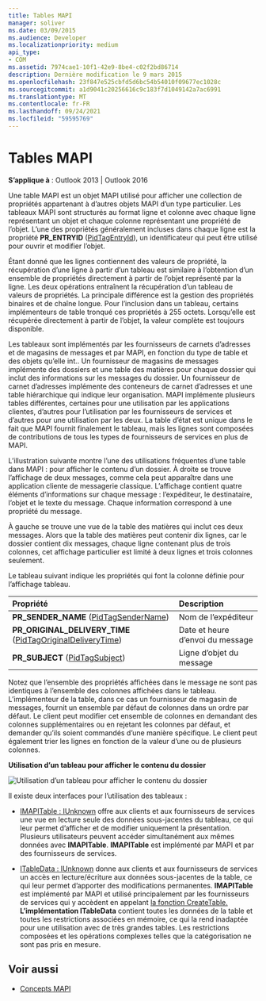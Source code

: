 ```yaml
---
title: Tables MAPI
manager: soliver
ms.date: 03/09/2015
ms.audience: Developer
ms.localizationpriority: medium
api_type:
- COM
ms.assetid: 7974cae1-10f1-42e9-8be4-c02f2bd86714
description: Dernière modification le 9 mars 2015
ms.openlocfilehash: 23f847e525cbfd5d6bc54b54010f09677ec1028c
ms.sourcegitcommit: a1d9041c20256616c9c183f7d1049142a7ac6991
ms.translationtype: MT
ms.contentlocale: fr-FR
ms.lasthandoff: 09/24/2021
ms.locfileid: "59595769"
---
```

# <a name="mapi-tables"></a>Tables MAPI
  
**S’applique à** : Outlook 2013 | Outlook 2016 
  
Une table MAPI est un objet MAPI utilisé pour afficher une collection de propriétés appartenant à d’autres objets MAPI d’un type particulier. Les tableaux MAPI sont structurés au format ligne et colonne avec chaque ligne représentant un objet et chaque colonne représentant une propriété de l’objet. L’une des propriétés généralement incluses dans chaque ligne est la propriété **PR_ENTRYID** ([PidTagEntryId](pidtagentryid-canonical-property.md)), un identificateur qui peut être utilisé pour ouvrir et modifier l’objet. 
  
Étant donné que les lignes contiennent des valeurs de propriété, la récupération d’une ligne à partir d’un tableau est similaire à l’obtention d’un ensemble de propriétés directement à partir de l’objet représenté par la ligne. Les deux opérations entraînent la récupération d’un tableau de valeurs de propriétés. La principale différence est la gestion des propriétés binaires et de chaîne longue. Pour l’inclusion dans un tableau, certains implémenteurs de table tronqué ces propriétés à 255 octets. Lorsqu’elle est récupérée directement à partir de l’objet, la valeur complète est toujours disponible.
  
Les tableaux sont implémentés par les fournisseurs de carnets d’adresses et de magasins de messages et par MAPI, en fonction du type de table et des objets qu’elle int.. Un fournisseur de magasins de messages implémente des dossiers et une table des matières pour chaque dossier qui inclut des informations sur les messages du dossier. Un fournisseur de carnet d’adresses implémente des conteneurs de carnet d’adresses et une table hiérarchique qui indique leur organisation. MAPI implémente plusieurs tables différentes, certaines pour une utilisation par les applications clientes, d’autres pour l’utilisation par les fournisseurs de services et d’autres pour une utilisation par les deux. La table d’état est unique dans le fait que MAPI fournit finalement le tableau, mais les lignes sont composées de contributions de tous les types de fournisseurs de services en plus de MAPI. 
  
L’illustration suivante montre l’une des utilisations fréquentes d’une table dans MAPI : pour afficher le contenu d’un dossier. À droite se trouve l’affichage de deux messages, comme cela peut apparaître dans une application cliente de messagerie classique. L’affichage contient quatre éléments d’informations sur chaque message : l’expéditeur, le destinataire, l’objet et le texte du message. Chaque information correspond à une propriété du message.
  
À gauche se trouve une vue de la table des matières qui inclut ces deux messages. Alors que la table des matières peut contenir dix lignes, car le dossier contient dix messages, chaque ligne contenant plus de trois colonnes, cet affichage particulier est limité à deux lignes et trois colonnes seulement.
  
Le tableau suivant indique les propriétés qui font la colonne définie pour l’affichage tableau.
  
|**Propriété**|**Description**|
|:-----|:-----|
|**PR_SENDER_NAME** ([PidTagSenderName](pidtagsendername-canonical-property.md))  <br/> |Nom de l’expéditeur  <br/> |
|**PR_ORIGINAL_DELIVERY_TIME** ([PidTagOriginalDeliveryTime](pidtagoriginaldeliverytime-canonical-property.md))  <br/> |Date et heure d’envoi du message  <br/> |
|**PR_SUBJECT** ([PidTagSubject](pidtagsubject-canonical-property.md))  <br/> |Ligne d’objet du message  <br/> |
   
Notez que l’ensemble des propriétés affichées dans le message ne sont pas identiques à l’ensemble des colonnes affichées dans le tableau. L’implémenteur de la table, dans ce cas un fournisseur de magasin de messages, fournit un ensemble par défaut de colonnes dans un ordre par défaut. Le client peut modifier cet ensemble de colonnes en demandant des colonnes supplémentaires ou en rejetant les colonnes par défaut, et demander qu’ils soient commandés d’une manière spécifique. Le client peut également trier les lignes en fonction de la valeur d’une ou de plusieurs colonnes.
  
**Utilisation d’un tableau pour afficher le contenu du dossier**
  
![Utilisation d’un tableau pour afficher le contenu du dossier](media/amapi_54.gif "Utilisation d’un tableau pour afficher le contenu du dossier")
  
Il existe deux interfaces pour l’utilisation des tableaux :
  
- [IMAPITable : IUnknown](imapitableiunknown.md) offre aux clients et aux fournisseurs de services une vue en lecture seule des données sous-jacentes du tableau, ce qui leur permet d’afficher et de modifier uniquement la présentation. Plusieurs utilisateurs peuvent accéder simultanément aux mêmes données avec **IMAPITable**. **IMAPITable** est implémenté par MAPI et par des fournisseurs de services. 
    
- [ITableData : IUnknown](itabledataiunknown.md) donne aux clients et aux fournisseurs de services un accès en lecture/écriture aux données sous-jacentes de la table, ce qui leur permet d’apporter des modifications permanentes. **IMAPITable** est implémenté par MAPI et utilisé principalement par les fournisseurs de services qui y accèdent en appelant [la fonction CreateTable.](createtable.md) **L’implémentation ITableData** contient toutes les données de la table et toutes les restrictions associées en mémoire, ce qui la rend inadaptée pour une utilisation avec de très grandes tables. Les restrictions composées et les opérations complexes telles que la catégorisation ne sont pas pris en mesure. 
    
## <a name="see-also"></a>Voir aussi

- [Concepts MAPI](mapi-concepts.md)

